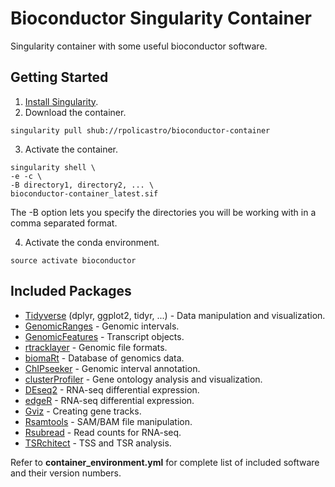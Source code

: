 # Bioconductor Singularity Container
Singularity container with some useful bioconductor software.

## Getting Started

1. [Install Singularity](https://www.sylabs.io/docs/).
2. Download the container.
```
singularity pull shub://rpolicastro/bioconductor-container
```
3. Activate the container.
```
singularity shell \
-e -c \
-B directory1, directory2, ... \
bioconductor-container_latest.sif
```
The -B option lets you specify the directories you will be working with in a comma separated format.

4. Activate the conda environment.
```
source activate bioconductor
```

## Included Packages

- [Tidyverse](https://www.tidyverse.org/) (dplyr, ggplot2, tidyr, ...) - Data manipulation and visualization.
- [GenomicRanges](https://bioconductor.org/packages/release/bioc/html/GenomicRanges.html) - Genomic intervals.
- [GenomicFeatures](https://bioconductor.org/packages/release/bioc/html/GenomicFeatures.html) - Transcript objects.
- [rtracklayer](https://bioconductor.org/packages/release/bioc/html/rtracklayer.html) - Genomic file formats.
- [biomaRt](https://bioconductor.org/packages/release/bioc/html/biomaRt.html) - Database of genomics data.
- [ChIPseeker](https://www.bioconductor.org/packages/release/bioc/html/ChIPseeker.html) - Genomic interval annotation.
- [clusterProfiler](https://bioconductor.org/packages/release/bioc/html/clusterProfiler.html) - Gene ontology analysis and visualization.
- [DEseq2](https://bioconductor.org/packages/release/bioc/html/DESeq2.html) - RNA-seq differential expression.
- [edgeR](https://bioconductor.org/packages/release/bioc/html/edgeR.html) - RNA-seq differential expression.
- [Gviz](https://bioconductor.org/packages/release/bioc/html/Gviz.html) - Creating gene tracks.
- [Rsamtools](https://bioconductor.org/packages/release/bioc/html/Rsamtools.html) - SAM/BAM file manipulation.
- [Rsubread](https://bioconductor.org/packages/release/bioc/html/Rsubread.html) - Read counts for RNA-seq.
- [TSRchitect](https://bioconductor.org/packages/release/bioc/html/TSRchitect.html) - TSS and TSR analysis.

Refer to **container_environment.yml** for complete list of included software and their version numbers.
